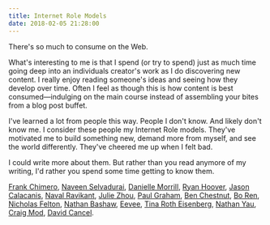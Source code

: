 ```yaml
---
title: Internet Role Models
date: 2018-02-05 21:28:00
---
```


There's so much to consume on the Web.

What's interesting to me is that I spend (or try to spend) just as much time going deep into an individuals creator's work as I do discovering new content. I really enjoy reading someone's ideas and seeing how they develop over time. Often I feel as though this is how content is best consumed—indulging on the main course instead of assembling your bites from a blog post buffet.

I've learned a lot from people this way. People I don't know. And likely don't know me. I consider these people my Internet Role models. They've motivated me to build something new, demand more from myself, and see the world differently. They've cheered me up when I felt bad.

I could write more about them. But rather than you read anymore of my writing, I'd rather you spend some time getting to know them.

[Frank Chimero](https://frankchimero.com/), [Naveen Selvadurai](https://naveen.com/), [Danielle Morrill](http://www.daniellemorrill.com/), [Ryan Hoover](http://ryanhoover.me/), [Jason Calacanis](http://calacanis.com/), [Naval Ravikant](https://twitter.com/naval), [Julie Zhou](http://juliezhuo.com/), [Paul Graham](http://paulgraham.com/), [Ben Chestnut](https://twitter.com/benchestnut), [Bo Ren](https://twitter.com/Bosefina), [Nicholas Felton](http://feltron.com/), [Nathan Bashaw](https://twitter.com/nbashaw), [Eevee](https://eev.ee/), [Tina Roth Eisenberg](http://www.swiss-miss.com/), [Nathan Yau](http://flowingdata.com/), [Craig Mod](https://craigmod.com/), [David Cancel](http://davidcancel.com/).